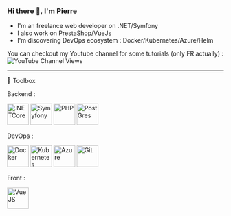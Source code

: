### Hi there 👋, I'm Pierre

* I'm an freelance web developer on .NET/Symfony
* I also work on PrestaShop/VueJs
* I'm discovering DevOps ecosystem : Docker/Kubernetes/Azure/Helm

You can checkout my Youtube channel for some tutorials (only FR actually) : ![YouTube Channel Views](https://img.shields.io/youtube/channel/views/UC5LwEdz8usxgvFPiFlelaQA?style=social)

---

🧰 Toolbox

Backend : 

<img src="https://cdn.worldvectorlogo.com/logos/dot-net-core-7.svg" alt=".NETCore" width="50" height="50"/> <img src="https://cdn.worldvectorlogo.com/logos/symfony.svg" alt="Symyfony" width="50" height="50"/> <img src="https://cdn.worldvectorlogo.com/logos/php.svg" alt="PHP" width="50" height="50"/> <img src="https://cdn.worldvectorlogo.com/logos/postgres.svg" alt="PostGres" width="50" height="50"/> 

DevOps : 

<img src="https://cdn.worldvectorlogo.com/logos/docker.svg" alt="Docker" width="50" height="50"/> <img src="https://cdn.worldvectorlogo.com/logos/kubernets.svg" alt="Kubernetes" width="50" height="50"/> <img src="https://cdn.worldvectorlogo.com/logos/microsoft-azure-2.svg" alt="Azure" width="50" height="50"/> <img src="https://cdn.worldvectorlogo.com/logos/git.svg" alt="Git" width="50" height="50"/>

Front : 

<img src="https://cdn.worldvectorlogo.com/logos/vue-js-1.svg" alt="VueJS" width="50" height="50"/> 

